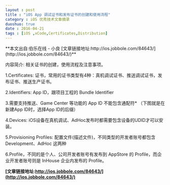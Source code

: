 ```yaml
---
layout : post
title : "iOS App 调试证书和发布证书的创建和使用流程"
category : iOS 优秀技术文章摘录
duoshuo: true
date : 2016-04-21
tags : [iOS ,xCode,Certificates,Distribution]
---
```


<p>
**本文出自:伯乐在线 - 小良        
[文章链接地址:http://ios.jobbole.com/84643/](http://ios.jobbole.com/84643/)**   
</p>

内容简介: 相关证书的创建，使用流程及注意事项。     

  1.Certificates: 证书，常用的证书类型有4种：真机调试证书、推送调试证书，发布证书、推送生产证书。   
  
  2.Identifiers: App ID，跟项目工程的 Bundle Identifier   
  
  3.需要支持推送、Game Center 等功能的 App ID 不能包含通配符* （下图就是在新建App ID时，选择App ID的后缀）   
  
  4.Devices: iOS设备在真机调试、AdHoc发布时都需要包含设备的UDID才可以安装。   
  
  5.Provisioning Profiles: 配置文件(描述文件)，不同类型的开发者账号都包含 Development、AdHoc 这两种   
  
  6.Profile，不同的是个人、公司开发者账号有发布到 AppStore 的 Profile，而企业开发者账号则是 InHouse 企业内发布的 Profile。   


**[文章链接地址:http://ios.jobbole.com/84643/](http://ios.jobbole.com/84643/)**
